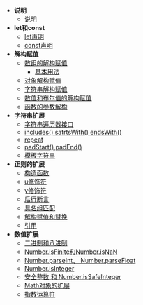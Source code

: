 
- **说明**
  - [说明](/readme?id=说明)
- **let和const**
  - [let声明](/let-const?id=let声明)
  - [const声明](/let-const?id=const声明)
- **解构赋值**
  - [数组的解构赋值](/jiegoufuzhi?id=数组的解构赋值)
    - [基本用法](/jiegoufuzhi?id=基本用法)
  - [对象解构赋值](/jiegoufuzhi?id=对象解构赋值)
  - [字符串解构赋值](/jiegoufuzhi?id=字符串解构赋值)
  - [数值和布尔值的解构赋值](/jiegoufuzhi?id=数值和布尔值的解构赋值)
  - [函数的参数解构](/jiegoufuzhi?id=函数的参数解构)
- **字符串扩展**
  - [字符串遍历器接口](/string?id=字符串遍历器接口)
  - [includes() satrtsWith() endsWith()](/string?id=includes、satrtsWith、endsWith)
  - [repeat](/string?id=repeat)
  - [padStart() padEnd()](/string?id=padStart、padEnd)
  - [模板字符串](/string?id=模板字符串)
- **正则的扩展**
  - [构造函数](/regexp?id=构造函数)
  - [u修饰符](/regexp?id=u修饰符)
  - [y修饰符](/regexp?id=y修饰符)
  - [后行断言](/regexp?id=后行断言)
  - [具名组匹配](/regexp?id=具名组匹配)
  - [解构赋值和替换](/regexp?id=解构赋值和替换)
  - [引用](/regexp?id=引用)
- **数值扩展**
  - [二进制和八进制](/number?id=二进制和八进制表示法)
  - [Number.isFinite和Number.isNaN](/number?id=numberisfinite和numberisnan)
  - [Number.parseInt、 Number.parseFloat](/number?id=numberparseint、-numberparsefloat)
  - [Number.isInteger](/number?id=NumberisInteger)
  - [安全整数 和 Number.isSafeInteger](/number?id=安全整数-和-numberissafeinteger)
  - [Math对象的扩展](/number?id=math对象的扩展)
  - [指数运算符](/number?id=指数运算符)
  
